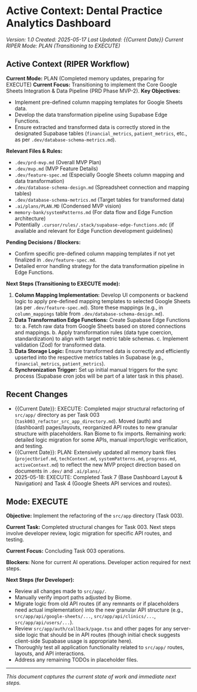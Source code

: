 # Active Context: Dental Practice Analytics Dashboard
*Version: 1.0*
*Created: 2025-05-17*
*Last Updated: {{Current Date}}*
*Current RIPER Mode: PLAN (Transitioning to EXECUTE)*

## Active Context (RIPER Workflow)

**Current Mode:** PLAN (Completed memory updates, preparing for EXECUTE)
**Current Focus:** Transitioning to implement the Core Google Sheets Integration & Data Pipeline (PRD Phase MVP-2).
**Key Objectives:** 
- Implement pre-defined column mapping templates for Google Sheets data.
- Develop the data transformation pipeline using Supabase Edge Functions.
- Ensure extracted and transformed data is correctly stored in the designated Supabase tables (`financial_metrics`, `patient_metrics`, etc., as per `.dev/database-schema-metrics.md`).

**Relevant Files & Rules:**
- `.dev/prd-mvp.md` (Overall MVP Plan)
- `.dev/mvp.md` (MVP Feature Details)
- `.dev/feature-spec.md` (Especially Google Sheets column mapping and data transformation)
- `.dev/database-schema-design.md` (Spreadsheet connection and mapping tables)
- `.dev/database-schema-metrics.md` (Target tables for transformed data)
- `.ai/plans/PLAN.MD` (Condensed MVP vision)
- `memory-bank/systemPatterns.md` (For data flow and Edge Function architecture)
- Potentially `.cursor/rules/.stack/supabase-edge-functions.mdc` (if available and relevant for Edge Function development guidelines)

**Pending Decisions / Blockers:**
- Confirm specific pre-defined column mapping templates if not yet finalized in `.dev/feature-spec.md`.
- Detailed error handling strategy for the data transformation pipeline in Edge Functions.

**Next Steps (Transitioning to EXECUTE mode):**
1.  **Column Mapping Implementation:** Develop UI components or backend logic to apply pre-defined mapping templates to selected Google Sheets (as per `.dev/feature-spec.md`). Store these mappings (e.g., in `column_mappings` table from `.dev/database-schema-design.md`).
2.  **Data Transformation Edge Functions:** Create Supabase Edge Functions to:
    a.  Fetch raw data from Google Sheets based on stored connections and mappings.
    b.  Apply transformation rules (data type coercion, standardization) to align with target metric table schemas.
    c.  Implement validation (Zod) for transformed data.
3.  **Data Storage Logic:** Ensure transformed data is correctly and efficiently upserted into the respective metrics tables in Supabase (e.g., `financial_metrics`, `patient_metrics`).
4.  **Synchronization Trigger:** Set up initial manual triggers for the sync process (Supabase cron jobs will be part of a later task in this phase).

## Recent Changes
- {{Current Date}}: EXECUTE: Completed major structural refactoring of `src/app/` directory as per Task 003 (`task003_refactor_src_app_directory.md`). Moved (auth) and (dashboard) pages/layouts, reorganized API routes to new granular structure with placeholders. Ran Biome to fix imports. Remaining work: detailed logic migration for some APIs, manual import/logic verification, and testing.
- {{Current Date}}: PLAN: Extensively updated all memory bank files (`projectbrief.md`, `techContext.md`, `systemPatterns.md`, `progress.md`, `activeContext.md`) to reflect the new MVP project direction based on documents in `.dev/` and `.ai/plans/`.
- 2025-05-18: EXECUTE: Completed Task 7 (Base Dashboard Layout & Navigation) and Task 4 (Google Sheets API services and routes).

## Mode: EXECUTE

**Objective:** Implement the refactoring of the `src/app` directory (Task 003).

**Current Task:** Completed structural changes for Task 003. Next steps involve developer review, logic migration for specific API routes, and testing.

**Current Focus:** Concluding Task 003 operations.

**Blockers:** None for current AI operations. Developer action required for next steps.

**Next Steps (for Developer):**
- Review all changes made to `src/app/`.
- Manually verify import paths adjusted by Biome.
- Migrate logic from old API routes (if any remnants or if placeholders need actual implementation) into the new granular API structure (e.g., `src/app/api/google-sheets/...`, `src/app/api/clinics/...`, `src/app/api/users/...`).
- Review `src/app/auth/callback/page.tsx` and other pages for any server-side logic that should be in API routes (though initial check suggests client-side Supabase usage is appropriate here).
- Thoroughly test all application functionality related to `src/app/` routes, layouts, and API interactions.
- Address any remaining TODOs in placeholder files.

---

*This document captures the current state of work and immediate next steps.* 